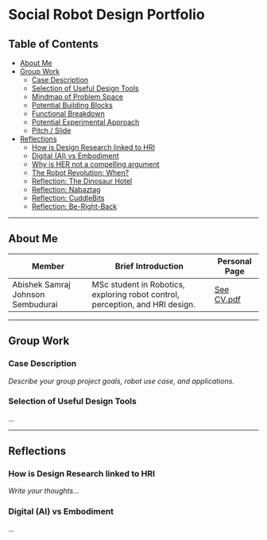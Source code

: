 # Social Robot Design Portfolio

## Table of Contents
- [About Me](#about-me)
- [Group Work](#group-work)
  - [Case Description](#case-description)
  - [Selection of Useful Design Tools](#selection-of-useful-design-tools)
  - [Mindmap of Problem Space](#mindmap-of-problem-space)
  - [Potential Building Blocks](#potential-building-blocks)
  - [Functional Breakdown](#functional-breakdown)
  - [Potential Experimental Approach](#potential-experimental-approach)
  - [Pitch / Slide](#pitch--slide)
- [Reflections](#reflections)
  - [How is Design Research linked to HRI](#how-is-design-research-linked-to-hri)
  - [Digital (AI) vs Embodiment](#digital-ai-vs-embodiment)
  - [Why is HER not a compelling argument](#why-is-her-not-a-compelling-argument)
  - [The Robot Revolution: When?](#the-robot-revolution-when)
  - [Reflection: The Dinosaur Hotel](#reflection-the-dinosaur-hotel)
  - [Reflection: Nabaztag](#reflection-nabaztag)
  - [Reflection: CuddleBits](#reflection-cuddlebits)
  - [Reflection: Be-Right-Back](#reflection-be-right-back)

---

## About Me

| Member     | Brief Introduction                                                                                                  | Personal Page |
|------------|---------------------------------------------------------------------------------------------------------------------|---------------|
| Abishek Samraj Johnson Sembudurai  | MSc student in Robotics, exploring robot control, perception, and HRI design.                                       | [See CV.pdf]() |

---

## Group Work

### Case Description
_Describe your group project goals, robot use case, and applications._

### Selection of Useful Design Tools
...

---

## Reflections

### How is Design Research linked to HRI
_Write your thoughts..._


### Digital (AI) vs Embodiment
...
